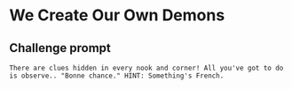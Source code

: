 # We Create Our Own Demons

## Challenge prompt
```
There are clues hidden in every nook and corner! All you've got to do is observe.. "Bonne chance." HINT: Something's French.
```